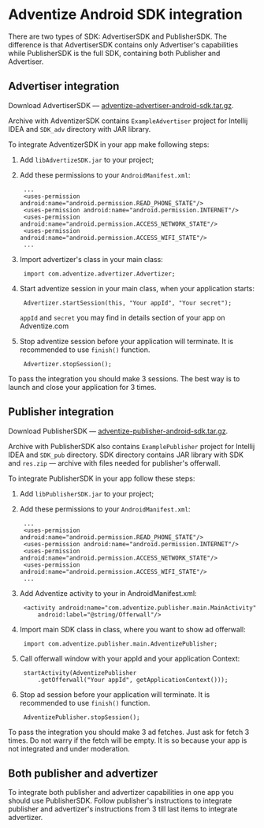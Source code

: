 
# Adventize Android SDK integration

There are two types of SDK: AdvertiserSDK and PublisherSDK. The difference is that AdvertiserSDK contains only Advertiser's capabilities while PublisherSDK is the full SDK, containing both Publisher and Advertiser.


## Advertiser integration

Download AdvertiserSDK — [adventize-advertiser-android-sdk.tar.gz](https://github.com/adventize/sdk-android/raw/master/adventize-advertiser-android-sdk.tar.gz).

Archive with AdventizerSDK contains `ExampleAdvertiser` project for Intellij IDEA and `SDK_adv` directory with JAR library.

To integrate AdventizerSDK in your app make following steps:

1. Add `libAdvertizeSDK.jar` to your project;
2. Add these permissions to your `AndroidManifest.xml`:

    	...
	    <uses-permission android:name="android.permission.READ_PHONE_STATE"/>
	    <uses-permission android:name="android.permission.INTERNET"/>
	    <uses-permission android:name="android.permission.ACCESS_NETWORK_STATE"/>
	    <uses-permission android:name="android.permission.ACCESS_WIFI_STATE"/>
	    ...

3. Import advertizer's class in your main class:

		import com.adventize.advertizer.Advertizer;

4. Start adventize session in your main class, when your application starts:

		Advertizer.startSession(this, "Your appId", "Your secret");
		
	`appId` and `secret` you may find in details section of your app on Adventize.com

6. Stop adventize session before your application will terminate. It is recommended to use `finish()` function.

		Advertizer.stopSession();

To pass the integration you should make 3 sessions. The best way is to launch and close your application for 3 times.


## Publisher integration

Download PublisherSDK — [adventize-publisher-android-sdk.tar.gz](https://github.com/adventize/sdk-android/raw/master/adventize-publisher-android-sdk.tar.gz).

Archive with PublisherSDK also contains `ExamplePublisher` project for Intellij IDEA and `SDK_pub` directory. SDK directory contains JAR library with SDK and `res.zip` — archive with files needed for publisher's offerwall.

To integrate PublisherSDK in your app follow these steps:

1. Add `libPublisherSDK.jar` to your project;
2. Add these permissions to your `AndroidManifest.xml`:

    	...
	    <uses-permission android:name="android.permission.READ_PHONE_STATE"/>
    	<uses-permission android:name="android.permission.INTERNET"/>
	    <uses-permission android:name="android.permission.ACCESS_NETWORK_STATE"/>
    	<uses-permission android:name="android.permission.ACCESS_WIFI_STATE"/>
	    ...

3. Add Adventize activity to your <application> in AndroidManifest.xml:

		<activity android:name="com.adventize.publisher.main.MainActivity"
    		android:label="@string/Offerwall"/>

4. Import main SDK class in class, where you want to show ad offerwall:

    	import com.adventize.publisher.main.AdventizePublisher;

5. Call offerwall window with your appId and your application Context:

		startActivity(AdventizePublisher
            .getOfferwall("Your appId", getApplicationContext()));

6. Stop ad session before your application will terminate. It is recommended to use `finish()` function.

	    AdventizePublisher.stopSession();

To pass the integration you should make 3 ad fetches. Just ask for fetch 3 times. Do not warry if the fetch will be empty. It is so because your app is not integrated and under moderation.

## Both publisher and advertizer

To integrate both publisher and advertizer capabilities in one app you should use PublisherSDK. Follow publisher's instructions to integrate publisher and advertizer's instructions from 3 till last items to integrate advertizer.